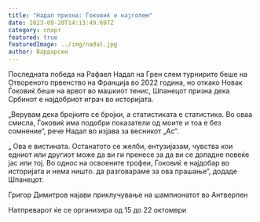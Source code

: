 ```yaml
---
title: "Надал призна: Ѓоковиќ е најголем"
date: 2023-09-20T14:13:49.697Z
category: спорт
featured: true
featuredImage: ../img/nadal.jpg
author: Вардарски
---
```

Последната победа на Рафаел Надал на Грен слем турнирите беше на Отвореното првенство на Франција во 2022 година, но откако Новак Ѓоковиќ беше на врвот во машкиот тенис, Шпанецот призна дека Србинот е најдобриот играч во историјата.

„Верувам дека бројките се бројки, а статистиката е статистика. Во оваа смисла, Ѓоковиќ има подобри показатели од моите и тоа е без сомнение“, рече Надал во изјава за весникот „Ас“.

„ Ова е вистината. Останатото се желби, ентузијазам, чувства кои едниот или другиот може да ви ги пренесе за да ви се допадне повеќе јас или тој. Во однос на освоените трофеи, Ѓоковиќ е најдобар во историјата и нема ништо. да разговараме за ова прашање“, додаде Шпанецот.

Григор Димитров најави приклучување на шампионатот во Антверпен

Натпреварот ќе се организира од 15 до 22 октомври